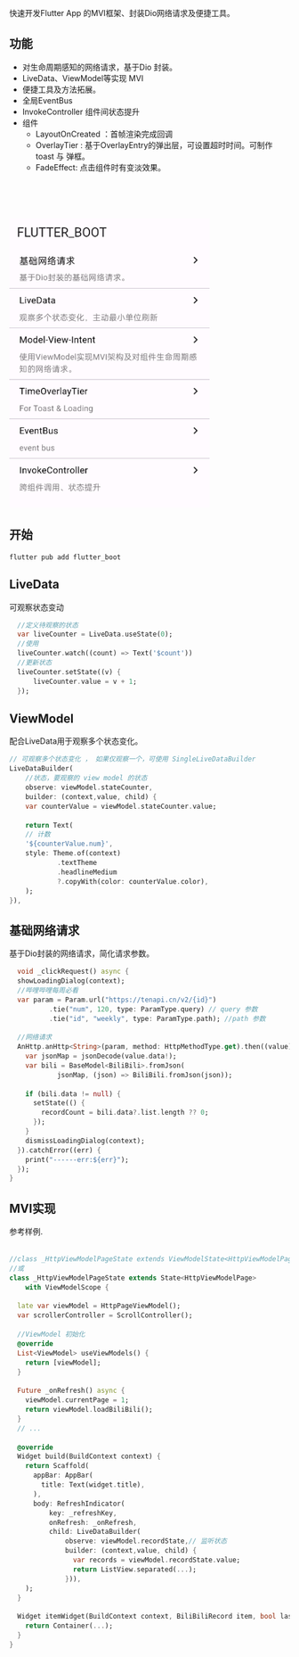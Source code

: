 
快速开发Flutter App 的MVI框架、封装Dio网络请求及便捷工具。

## 功能
* 对生命周期感知的网络请求，基于Dio 封装。
* LiveData、ViewModel等实现 MVI
* 便捷工具及方法拓展。
* 全局EventBus
* InvokeController 组件间状态提升
* 组件
  * LayoutOnCreated ：首帧渲染完成回调
  * OverlayTier : 基于OverlayEntry的弹出层，可设置超时时间。可制作toast 与 弹框。 
  * FadeEffect: 点击组件时有变淡效果。


<br><br><br><br> 
<img src="https://raw.githubusercontent.com/ymex/flutter_boot/main/example/assets/demo_home.png" width="360px">


## 开始

```shell
flutter pub add flutter_boot
```

## LiveData
可观察状态变动
```dart
  //定义待观察的状态
  var liveCounter = LiveData.useState(0);
  //使用
  liveCounter.watch((count) => Text('$count'))
  //更新状态 
  liveCounter.setState((v) {
      liveCounter.value = v + 1;
  });
```



## ViewModel
配合LiveData用于观察多个状态变化。

```dart
// 可观察多个状态变化 ， 如果仅观察一个，可使用 SingleLiveDataBuilder
LiveDataBuilder(
    //状态，要观察的 view model 的状态
    observe: viewModel.stateCounter,
    builder: (context,value, child) {
    var counterValue = viewModel.stateCounter.value;
    
    return Text(
    // 计数
    '${counterValue.num}',
    style: Theme.of(context)
            .textTheme
            .headlineMedium
            ?.copyWith(color: counterValue.color),
    );
}),
```

## 基础网络请求
基于Dio封装的网络请求，简化请求参数。

```dart
  void _clickRequest() async {
  showLoadingDialog(context);
  //哔哩哔哩每周必看
  var param = Param.url("https://tenapi.cn/v2/{id}")
          .tie("num", 120, type: ParamType.query) // query 参数
          .tie("id", "weekly", type: ParamType.path); //path 参数

  //网络请求
  AnHttp.anHttp<String>(param, method: HttpMethodType.get).then((value) {
    var jsonMap = jsonDecode(value.data!);
    var bili = BaseModel<BiliBili>.fromJson(
            jsonMap, (json) => BiliBili.fromJson(json));

    if (bili.data != null) {
      setState(() {
        recordCount = bili.data?.list.length ?? 0;
      });
    }
    dismissLoadingDialog(context);
  }).catchError((err) {
    print("------err:${err}");
  });
}

```

## MVI实现
参考样例.

```dart

//class _HttpViewModelPageState extends ViewModelState<HttpViewModelPage> { 
//或
class _HttpViewModelPageState extends State<HttpViewModelPage>
    with ViewModelScope {

  late var viewModel = HttpPageViewModel();
  var scrollerController = ScrollController();

  //ViewModel 初始化
  @override
  List<ViewModel> useViewModels() {
    return [viewModel];
  }
  
  Future _onRefresh() async {
    viewModel.currentPage = 1;
    return viewModel.loadBiliBili();
  }
  // ...
  
  @override
  Widget build(BuildContext context) {
    return Scaffold(
      appBar: AppBar(
        title: Text(widget.title),
      ),
      body: RefreshIndicator(
          key: _refreshKey,
          onRefresh: _onRefresh,
          child: LiveDataBuilder(
              observe: viewModel.recordState,// 监听状态
              builder: (context,value, child) {
                var records = viewModel.recordState.value;
                return ListView.separated(...);
              })),
    );
  }

  Widget itemWidget(BuildContext context, BiliBiliRecord item, bool last) {
    return Container(...);
  }
}

```
